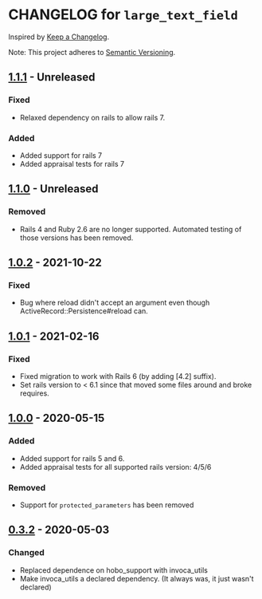 # CHANGELOG for `large_text_field`

Inspired by [Keep a Changelog](https://keepachangelog.com/en/1.0.0/).

Note: This project adheres to [Semantic Versioning](https://semver.org/spec/v2.0.0.html).

## [1.1.1] - Unreleased
### Fixed
- Relaxed dependency on rails to allow rails 7.

### Added
- Added support for rails 7
- Added appraisal tests for rails 7

## [1.1.0] - Unreleased
### Removed
- Rails 4 and Ruby 2.6 are no longer supported. Automated testing of those versions has been removed.

## [1.0.2] - 2021-10-22
### Fixed
- Bug where reload didn't accept an argument even though ActiveRecord::Persistence#reload can.

## [1.0.1] - 2021-02-16
### Fixed
- Fixed migration to work with Rails 6 (by adding [4.2] suffix).
- Set rails version to < 6.1 since that moved some files around and broke requires.

## [1.0.0] - 2020-05-15
### Added
- Added support for rails 5 and 6.
- Added appraisal tests for all supported rails version: 4/5/6

### Removed
- Support for `protected_parameters` has been removed

## [0.3.2] - 2020-05-03
### Changed
- Replaced dependence on hobo_support with invoca_utils
- Make invoca_utils a declared dependency. (It always was, it just wasn't declared)


[1.1.1]: https://github.com/Invoca/large_text_field/compare/v1.1.0...v1.1.1
[1.1.0]: https://github.com/Invoca/large_text_field/compare/v1.0.2...v1.1.0
[1.0.2]: https://github.com/Invoca/large_text_field/compare/v1.0.1...v1.0.2
[1.0.1]: https://github.com/Invoca/large_text_field/compare/v1.0.0...v1.0.1
[1.0.0]: https://github.com/Invoca/large_text_field/compare/v0.3.2...v1.0.0
[0.3.2]: https://github.com/Invoca/large_text_field/compare/v0.3.1...v0.3.2
